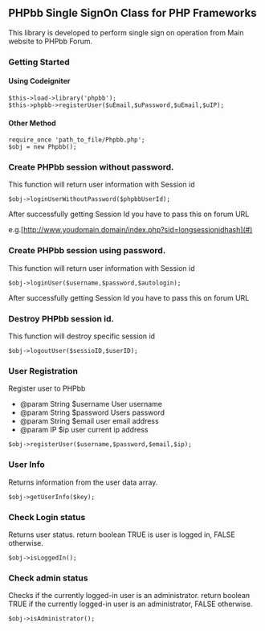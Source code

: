 ##  PHPbb Single SignOn Class for PHP Frameworks 

This library is developed to perform single sign on operation from Main website to PHPbb Forum.

### Getting Started

#### Using Codeigniter 
```
$this->load->library('phpbb');
$this->phpbb->registerUser($uEmail,$uPassword,$uEmail,$uIP);
```

#### Other Method
```
require_once 'path_to_file/Phpbb.php';
$obj = new Phpbb();
```


### Create PHPbb session without password. 

This function will return user information with Session id 

```
$obj->loginUserWithoutPassword($phpbbUserId);
```

After successfully getting Session Id you have to pass this on forum URL 

e.g.[http://www.youdomain.domain/index.php?sid=longsessionidhash](#)



### Create PHPbb session using password. 

This function will return user information with Session id 

```
$obj->loginUser($username,$password,$autologin);
```

After successfully getting Session Id you have to pass this on forum URL 


### Destroy PHPbb session id. 

This function will destroy specific session id

```
$obj->logoutUser($sessioID,$userID);
```

### User Registration

 Register user to PHPbb
 * @param String $username User username 
 * @param String $password Users password
 * @param String $email user email address
 * @param IP $ip user current ip address

```
$obj->registerUser($username,$password,$email,$ip);
```

### User Info

Returns information from the user data array.

```
$obj->getUserInfo($key);
```


### Check Login status

Returns user status. return boolean TRUE is user is logged in, FALSE otherwise.

```
$obj->isLoggedIn();
```


### Check admin status

Checks if the currently logged-in user is an administrator. return boolean TRUE if the currently logged-in user is an administrator, FALSE otherwise.

```
$obj->isAdministrator();
```
